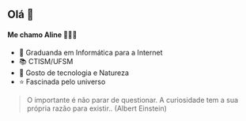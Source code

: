 
## Olá 👋
#### Me chamo **Aline** 👩🏻‍💻

- 🧠 Graduanda em Informática para a Internet 
- 📚 CTISM/UFSM 
- 🦋 Gosto de tecnologia e Natureza
- ⭐  Fascinada  pelo universo

> O importante é não parar de questionar. A curiosidade tem a sua própria razão para existir..
> (Albert Einstein)